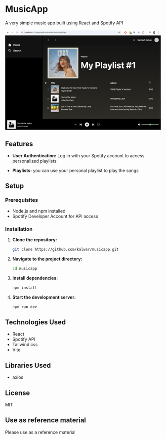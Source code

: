 # MusicApp

A very simple music app built using React and Spotify API

![Banner](https://github.com/kalwar/musicapp/blob/main/banner.png)


## Features

- **User Authentication:** Log in with your Spotify account to access personalized playlists

- **Playlists:** you can use your personal playlist to play the songs

## Setup

### Prerequisites

- Node.js and npm installed
- Spotify Developer Account for API access

### Installation

1. **Clone the repository:**

   ```bash
   git clone https://github.com/kalwar/musicapp.git
   ```

2. **Navigate to the project directory:**

   ```bash
   cd musicapp
   ```

3. **Install dependencies:**

   ```bash
   npm install
   ```

4. **Start the development server:**
   ```bash
   npm run dev
   ```

## Technologies Used

- React
- Spotify API
- Tailwind css
- Vite

## Libraries Used

- axios

## License

MIT

## Use as reference material

Please use as a reference material
